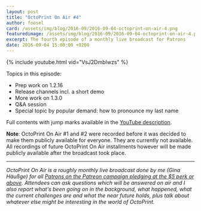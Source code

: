 ```yaml
---
layout: post
title: "OctoPrint On Air #4"
author: foosel
card: /assets/img/blog/2016-09/2016-09-04-octoprint-on-air-4.png
featuredimage: /assets/img/blog/2016-09/2016-09-04-octoprint-on-air-4.png
excerpt: The fourth episode of a monthly live broadcast for Patrons
date: 2016-09-04 15:00:00 +0200
---
```


{% include youtube.html vid="VsJ2DmbIwzs" %}

Topics in this episode:

  * Prep work on 1.2.16
  * Release channels incl. a short demo
  * More work on 1.3.0
  * Q&A session
  * Special topic by popular demand: how to pronounce my last name
  
Full contents with jump marks available in the 
[YouTube description](https://youtu.be/VsJ2DmbIwzs).

**Note**: OctoPrint On Air #1 and #2 were recorded before it was decided
to make them publicly available for everyone. They are currently not 
available. All recordings of future OctoPrint On Air installments however
will be made publicly available after the broadcast took place.

---

*OctoPrint On Air is a roughly monthly live broadcast done by me (Gina Häußge)
for all [Patrons on the Patreon campaign pledging at the $5 perk or above](https://patreon.com/foosel). 
Attendees can ask questions which will be answered on air and I also report 
what's been going on in the background, what happened, what the current 
challenges are and what the near future holds, plus talk about whatever else
might be interesting in the world of OctoPrint.*